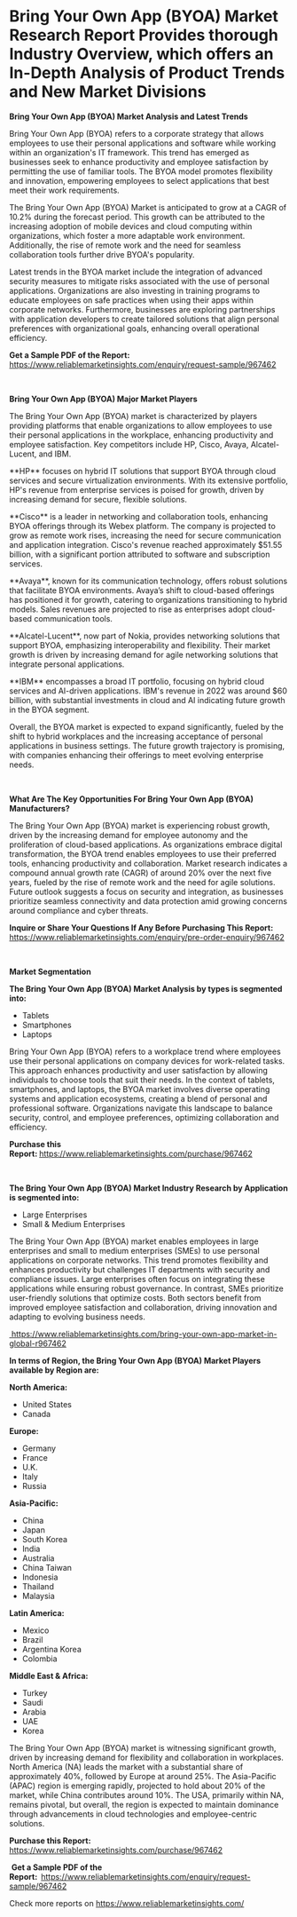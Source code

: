 <p><h1>Bring Your Own App (BYOA) Market Research Report Provides thorough Industry Overview, which offers an In-Depth Analysis of Product Trends and New Market Divisions</h1></p><p><strong>Bring Your Own App (BYOA) Market Analysis and Latest Trends</strong></p>
<p><p>Bring Your Own App (BYOA) refers to a corporate strategy that allows employees to use their personal applications and software while working within an organization's IT framework. This trend has emerged as businesses seek to enhance productivity and employee satisfaction by permitting the use of familiar tools. The BYOA model promotes flexibility and innovation, empowering employees to select applications that best meet their work requirements.</p><p>The Bring Your Own App (BYOA) Market is anticipated to grow at a CAGR of 10.2% during the forecast period. This growth can be attributed to the increasing adoption of mobile devices and cloud computing within organizations, which foster a more adaptable work environment. Additionally, the rise of remote work and the need for seamless collaboration tools further drive BYOA's popularity.</p><p>Latest trends in the BYOA market include the integration of advanced security measures to mitigate risks associated with the use of personal applications. Organizations are also investing in training programs to educate employees on safe practices when using their apps within corporate networks. Furthermore, businesses are exploring partnerships with application developers to create tailored solutions that align personal preferences with organizational goals, enhancing overall operational efficiency.</p></p>
<p><strong>Get a Sample PDF of the Report:&nbsp;</strong> <a href="https://www.reliablemarketinsights.com/enquiry/request-sample/967462?utm_campaign=2185&utm_medium=2&utm_source=Github&utm_content=ia&utm_term=30032025&utm_id=bring-your-own-app-byoa">https://www.reliablemarketinsights.com/enquiry/request-sample/967462</a></p>
<p>&nbsp;</p>
<p><strong>Bring Your Own App (BYOA) Major Market Players</strong></p>
<p><p>The Bring Your Own App (BYOA) market is characterized by players providing platforms that enable organizations to allow employees to use their personal applications in the workplace, enhancing productivity and employee satisfaction. Key competitors include HP, Cisco, Avaya, Alcatel-Lucent, and IBM.</p><p>**HP** focuses on hybrid IT solutions that support BYOA through cloud services and secure virtualization environments. With its extensive portfolio, HP's revenue from enterprise services is poised for growth, driven by increasing demand for secure, flexible solutions.</p><p>**Cisco** is a leader in networking and collaboration tools, enhancing BYOA offerings through its Webex platform. The company is projected to grow as remote work rises, increasing the need for secure communication and application integration. Cisco's revenue reached approximately $51.55 billion, with a significant portion attributed to software and subscription services.</p><p>**Avaya**, known for its communication technology, offers robust solutions that facilitate BYOA environments. Avaya’s shift to cloud-based offerings has positioned it for growth, catering to organizations transitioning to hybrid models. Sales revenues are projected to rise as enterprises adopt cloud-based communication tools.</p><p>**Alcatel-Lucent**, now part of Nokia, provides networking solutions that support BYOA, emphasizing interoperability and flexibility. Their market growth is driven by increasing demand for agile networking solutions that integrate personal applications.</p><p>**IBM** encompasses a broad IT portfolio, focusing on hybrid cloud services and AI-driven applications. IBM's revenue in 2022 was around $60 billion, with substantial investments in cloud and AI indicating future growth in the BYOA segment.</p><p>Overall, the BYOA market is expected to expand significantly, fueled by the shift to hybrid workplaces and the increasing acceptance of personal applications in business settings. The future growth trajectory is promising, with companies enhancing their offerings to meet evolving enterprise needs.</p></p>
<p>&nbsp;</p>
<p><strong>What Are The Key Opportunities For Bring Your Own App (BYOA) Manufacturers?</strong></p>
<p><p>The Bring Your Own App (BYOA) market is experiencing robust growth, driven by the increasing demand for employee autonomy and the proliferation of cloud-based applications. As organizations embrace digital transformation, the BYOA trend enables employees to use their preferred tools, enhancing productivity and collaboration. Market research indicates a compound annual growth rate (CAGR) of around 20% over the next five years, fueled by the rise of remote work and the need for agile solutions. Future outlook suggests a focus on security and integration, as businesses prioritize seamless connectivity and data protection amid growing concerns around compliance and cyber threats.</p></p>
<p><strong>Inquire or Share Your Questions If Any Before Purchasing This Report:</strong> <a href="https://www.reliablemarketinsights.com/enquiry/pre-order-enquiry/967462?utm_campaign=2185&utm_medium=2&utm_source=Github&utm_content=ia&utm_term=30032025&utm_id=bring-your-own-app-byoa">https://www.reliablemarketinsights.com/enquiry/pre-order-enquiry/967462</a></p>
<p>&nbsp;</p>
<p><strong>Market Segmentation</strong></p>
<p><strong>The Bring Your Own App (BYOA) Market Analysis by types is segmented into:</strong></p>
<p><ul><li>Tablets</li><li>Smartphones</li><li>Laptops</li></ul></p>
<p><p>Bring Your Own App (BYOA) refers to a workplace trend where employees use their personal applications on company devices for work-related tasks. This approach enhances productivity and user satisfaction by allowing individuals to choose tools that suit their needs. In the context of tablets, smartphones, and laptops, the BYOA market involves diverse operating systems and application ecosystems, creating a blend of personal and professional software. Organizations navigate this landscape to balance security, control, and employee preferences, optimizing collaboration and efficiency.</p></p>
<p><strong>Purchase this Report:&nbsp;</strong><a href="https://www.reliablemarketinsights.com/purchase/967462?utm_campaign=2185&utm_medium=2&utm_source=Github&utm_content=ia&utm_term=30032025&utm_id=bring-your-own-app-byoa">https://www.reliablemarketinsights.com/purchase/967462</a></p>
<p>&nbsp;</p>
<p><strong>The Bring Your Own App (BYOA) Market Industry Research by Application is segmented into:</strong></p>
<p><ul><li>Large Enterprises</li><li>Small & Medium Enterprises</li></ul></p>
<p><p>The Bring Your Own App (BYOA) market enables employees in large enterprises and small to medium enterprises (SMEs) to use personal applications on corporate networks. This trend promotes flexibility and enhances productivity but challenges IT departments with security and compliance issues. Large enterprises often focus on integrating these applications while ensuring robust governance. In contrast, SMEs prioritize user-friendly solutions that optimize costs. Both sectors benefit from improved employee satisfaction and collaboration, driving innovation and adapting to evolving business needs.</p></p>
<p><a href="https://www.reliablemarketinsights.com/bring-your-own-app-market-in-global-r967462?utm_campaign=2185&utm_medium=2&utm_source=Github&utm_content=ia&utm_term=30032025&utm_id=bring-your-own-app-byoa">&nbsp;https://www.reliablemarketinsights.com/bring-your-own-app-market-in-global-r967462</a></p>
<p><strong>In terms of Region, the Bring Your Own App (BYOA) Market Players available by Region are:</strong></p>
<p>
    <p> <strong> North America: </strong>
        <ul>
            <li>United States</li>
            <li>Canada</li>
        </ul>
        </p> 
    <p> <strong> Europe: </strong>
        <ul>
            <li>Germany</li>
            <li>France</li>
            <li>U.K.</li>
            <li>Italy</li>
            <li>Russia</li>
        </ul>
        </p> 
    <p> <strong> Asia-Pacific: </strong>
        <ul>
            <li>China</li>
            <li>Japan</li>
            <li>South Korea</li>
            <li>India</li>
            <li>Australia</li>
            <li>China Taiwan</li>
            <li>Indonesia</li>
            <li>Thailand</li>
            <li>Malaysia</li>
        </ul>
        </p> 
    <p> <strong> Latin America: </strong>
        <ul>
            <li>Mexico</li>
            <li>Brazil</li>
            <li>Argentina Korea</li>
            <li>Colombia</li>
        </ul>
        </p> 
    <p> <strong> Middle East & Africa: </strong>
        <ul>
            <li>Turkey</li>
            <li>Saudi</li>
            <li>Arabia</li>
            <li>UAE</li>
            <li>Korea</li>
        </ul>
    </p>
    </p>
<p><p>The Bring Your Own App (BYOA) market is witnessing significant growth, driven by increasing demand for flexibility and collaboration in workplaces. North America (NA) leads the market with a substantial share of approximately 40%, followed by Europe at around 25%. The Asia-Pacific (APAC) region is emerging rapidly, projected to hold about 20% of the market, while China contributes around 10%. The USA, primarily within NA, remains pivotal, but overall, the region is expected to maintain dominance through advancements in cloud technologies and employee-centric solutions.</p></p>
<p><strong>Purchase this Report: </strong><a href="https://www.reliablemarketinsights.com/purchase/967462?utm_campaign=2185&utm_medium=2&utm_source=Github&utm_content=ia&utm_term=30032025&utm_id=bring-your-own-app-byoa">https://www.reliablemarketinsights.com/purchase/967462</a></p>
<p>&nbsp;<strong>Get a Sample PDF of the Report:&nbsp;&nbsp;</strong><a href="https://www.reliablemarketinsights.com/enquiry/request-sample/967462?utm_campaign=2185&utm_medium=2&utm_source=Github&utm_content=ia&utm_term=30032025&utm_id=bring-your-own-app-byoa">https://www.reliablemarketinsights.com/enquiry/request-sample/967462</a></p>
<p><strong></strong></p>
<p>Check more reports on <a href="https://www.reliablemarketinsights.com/?utm_campaign=2185&utm_medium=2&utm_source=Github&utm_content=ia&utm_term=30032025&utm_id=bring-your-own-app-byoa">https://www.reliablemarketinsights.com/</a></p>